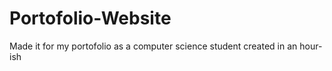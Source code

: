 # Portofolio-Website
Made it for my portofolio as a computer science student
created in an hour-ish

